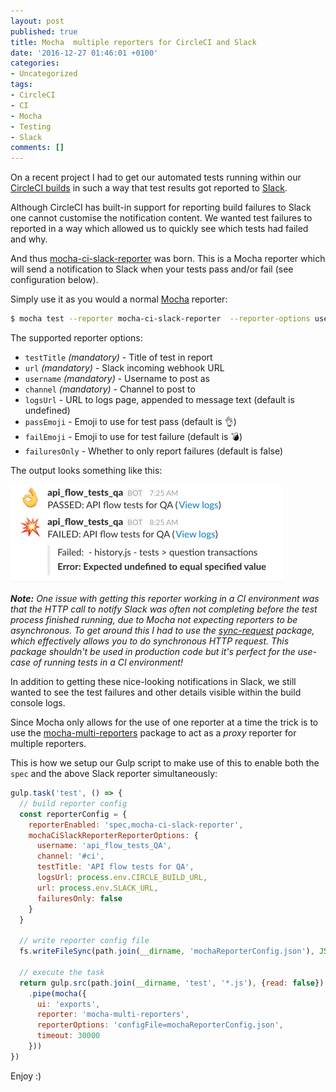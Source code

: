 ```yaml
---
layout: post
published: true
title: Mocha  multiple reporters for CircleCI and Slack
date: '2016-12-27 01:46:01 +0100'
categories:
- Uncategorized
tags:
- CircleCI
- CI
- Mocha
- Testing
- Slack
comments: []
---
```


On a recent project I had to get our automated tests running within our [CircleCI builds](https://circleci.com) in such a way that test results got reported to [Slack](https://slack.com).

Although CircleCI has built-in support for reporting build failures to Slack one cannot customise the notification content. We wanted test failures to reported in a way which allowed us to quickly see which tests had failed and why.

And thus [mocha-ci-slack-reporter](https://github.com/hiddentao/mocha-ci-slack-reporter) was born. This is a Mocha reporter which will send a notification to Slack when your tests pass and/or fail (see configuration below).

Simply use it as you would a normal [Mocha](https://mochajs.org/) reporter:

```bash
$ mocha test --reporter mocha-ci-slack-reporter  --reporter-options username=name,channel=#channel...
```

The supported reporter options:

* `testTitle` _(mandatory)_ - Title of test in report
* `url` _(mandatory)_ - Slack incoming webhook URL
* `username` _(mandatory)_ - Username to post as
* `channel` _(mandatory)_ - Channel to post to
* `logsUrl` - URL to logs page, appended to message text (default is undefined)
* `passEmoji` - Emoji to use for test pass (default is 👌)
* `failEmoji` - Emoji to use for test failure (default is 💣)
* `failuresOnly` - Whether to only report failures (default is false)

The output looks something like this:

![screenshot](/assets/img/mocha-ci-slack-reporter-screenshot.png)

_**Note:** One issue with getting this reporter working in a CI environment was that the HTTP call to notify Slack was often not completing before the test process finished running, due to Mocha not expecting reporters to be asynchronous. To get around this I had to use the [sync-request](https://www.npmjs.com/package/sync-request) package, which effectively allows you to do synchronous HTTP request. This package shouldn't be used in production code but it's perfect for the use-case of running tests in a CI environment!_

In addition to getting these nice-looking notifications in Slack, we still wanted to see the test failures and other details visible within the build console logs.

Since Mocha only allows for the use of one reporter at a time the trick is to use the [mocha-multi-reporters](https://www.npmjs.com/package/mocha-multi-reporters) package to act as a _proxy_ reporter for multiple reporters.

This is how we setup our Gulp script to make use of this to enable both the `spec` and the above Slack reporter simultaneously:

```javascript
gulp.task('test', () => {
  // build reporter config
  const reporterConfig = {
    reporterEnabled: 'spec,mocha-ci-slack-reporter',
    mochaCiSlackReporterReporterOptions: {
      username: 'api_flow_tests_QA',
      channel: '#ci',
      testTitle: 'API flow tests for QA',
      logsUrl: process.env.CIRCLE_BUILD_URL,
      url: process.env.SLACK_URL,
      failuresOnly: false
    }
  }

  // write reporter config file
  fs.writeFileSync(path.join(__dirname, 'mochaReporterConfig.json'), JSON.stringify(reporterConfig))

  // execute the task
  return gulp.src(path.join(__dirname, 'test', '*.js'), {read: false})
    .pipe(mocha({
      ui: 'exports',
      reporter: 'mocha-multi-reporters',
      reporterOptions: 'configFile=mochaReporterConfig.json',
      timeout: 30000
    }))
})
```

Enjoy :)
